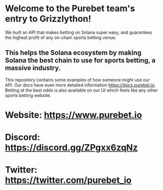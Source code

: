 # Welcome to the Purebet team's entry to Grizzlython!
 We built an API that makes betting on Solana super easy, and guarantees the highest profit of any on-chain sports betting venue.
## This helps the Solana ecosystem by making Solana the best chain to use for sports betting, a massive industry.
 This repository contains some examples of how someone might use our API. Our docs have even more detailed information https://docs.purebet.io. Betting at the best odds is also available on our UI which feels like any other sports betting website. 
# Website: https://www.purebet.io
# Discord: https://discord.gg/ZPgxx6zqNz
# Twitter: https://twitter.com/purebet_io

